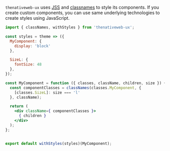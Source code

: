 `thenativeweb-ux` uses [JSS](https://cssinjs.org) and [classnames]() to style its components. If you create custom components, you can use same underlying technologies to create styles using JavaScript.

```jsx static
import { classNames, withStyles } from 'thenativeweb-ux';

const styles = theme => ({
  MyComponent: {
    display: 'block'
  },

  SizeL: {
    fontSize: 48
  },
});

const MyComponent = function ({ classes, className, children, size }) {
  const componentClasses = classNames(classes.MyComponent, {
    [classes.SizeL]: size === 'l'
  }, className);

  return (
    <div className={ componentClasses }>
      { children }
    </div>
  );
};


export default withStyles(styles)(MyComponent);
```
